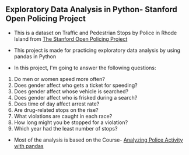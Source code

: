 ## **Exploratory Data Analysis in Python- Stanford Open Policing Project**

* This is a dataset on Traffic and Pedestrian Stops by Police in Rhode Island from [The Stanford Open Policing Project ](https://openpolicing.stanford.edu/)

* This project is made for practicing exploratory data analysis by using pandas in Python

* In this project, I'm going to answer the following questions:

1. Do men or women speed more often? 
2. Does gender affect who gets a ticket for speeding?
3. Does gender affect whose vehicle is searched?
4. Does gender affect who is frisked during a search?
5. Does time of day affect arrest rate?
6. Are drug-related stops on the rise?
7. What violations are caught in each race?
8. How long might you be stopped for a violation?
9. Which year had the least number of stops?

* Most of the analysis is based on the Course- [Analyzing Police Activity with pandas](https://campus.datacamp.com/courses/analyzing-police-activity-with-pandas/preparing-the-data-for-analysis?ex=1)
